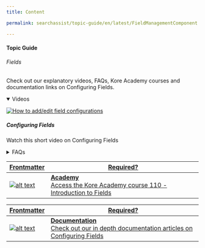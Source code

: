 ```yaml
---
title: Content

permalink: searchassist/topic-guide/en/latest/FieldManagementComponent

---
```

#### Topic Guide
###### Fields

  Check out our explanatory videos, FAQs, Kore Academy courses and documentation links on Configuring Fields.

<details class="introduction-video" open>
  <summary>Videos
  </summary>
  
   [![How to add/edit field configurations](images/VideoCoverImage.png)](https://drive.google.com/file/d/1x_24uV7I8dcLsMVlfoUbpUemPJxPwynn/view?usp=sharing)

  ##### Configuring Fields
  Watch this short video on Configuring Fields

</details>

<details>
  <summary>FAQs
  </summary>

  <a class="doc-link" target="_blank" href="https://docs.kore.ai/searchassist/concepts/managing-indices/configuring-search-fields/">
 
  What are fields in SearchAssist ?

</a>

 <a class="doc-link" target="_blank" href="https://docs.kore.ai/searchassist/concepts/managing-indices/configuring-search-fields/">
 
  How do i add custom fields?

</a>
 

</details>



<a class="doc-link" target="_blank" href="">
 

| Frontmatter | Required? |
|-------------|-------------|
| ![alt text](images/docIcon.svg "Title") | **Academy**  <br /> Access the Kore Academy course 110 - Introduction to Fields | 


</a>


<a class="doc-link" target="_blank" href="https://docs.kore.ai/searchassist/concepts/managing-indices/configuring-search-fields/">
 

| Frontmatter | Required? |
|-------------|-------------|
| ![alt text](images/docIcon.svg "Title") | **Documentation**  <br /> Check out our in depth documentation articles on Configuring Fields | 


</a>
